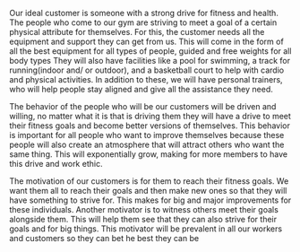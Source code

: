 Our ideal customer is someone with a strong drive for fitness and health. The people who come to our gym are striving to meet a goal of a certain physical attribute for themselves.
For this, the customer needs all the equipment and support they can get from us. This will come in the form of all the best equipment for all types of people, guided and free weights for all body types
They will also have facilities like a pool for swimming, a track for running(indoor and/ or outdoor), and a basketball court to help with cardio and physical activities.
In addition to these, we will have personal trainers, who will help people stay aligned and give all the assistance they need.


The behavior of the people who will be our customers will be driven and willing, no matter what it is that is driving them they will have a drive to meet their fitness goals and become better versions of themselves.
This behavior is important for all people who want to improve themselves because these people will also create an atmosphere that will attract others who want the same thing. This will exponentially grow, making for more members 
to have this drive and work ethic.

The motivation of our customers is for them to reach their fitness goals. We want them all to reach their goals and then make new ones so that they will have  something to strive for. This makes for big and major improvements for these individuals.
Another motivator is to witness others meet their goals alongside them. This will help them see that they can also strive for their goals and for big things. This motivator will be prevalent in all our workers and customers so they can bet he best they can be




